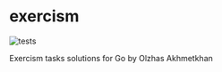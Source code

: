 # exercism
![tests](https://github.com/Mi7teR/exercism/actions/workflows/tests.yml/badge.svg)

Exercism tasks solutions for Go by Olzhas Akhmetkhan
